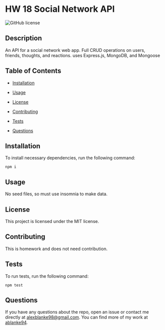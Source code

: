 # HW 18 Social Network API
![GitHub license](https://img.shields.io/badge/license-MIT-blue.svg)

## Description

An API for a social network web app. Full CRUD operations on users, friends, thoughts, and reactions. uses Express.js, MongoDB, and  Mongoose

## Table of Contents 

* [Installation](#installation)

* [Usage](#usage)

* [License](#license)

* [Contributing](#contributing)

* [Tests](#tests)

* [Questions](#questions)

## Installation

To install necessary dependencies, run the following command:

```
npm i
```

## Usage

No seed files, so must use insomnia to make data.

## License

This project is licensed under the MIT license.
  
## Contributing

This is homework and does not need contribution.

## Tests

To run tests, run the following command:

```
npm test
```

## Questions

If you have any questions about the repo, open an issue or contact me directly at alexblanke98@gmail.com. You can find more of my work at [ablanke94](https://github.com/ablanke94/).

